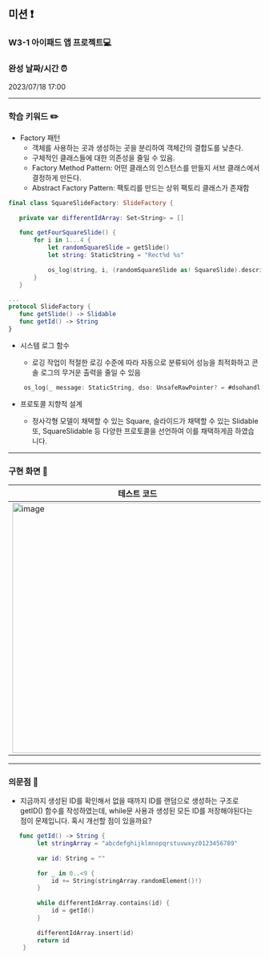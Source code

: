 ## 미션 ❗️
### **W3-1 아이패드 앱 프로젝트💻**
### 완성 날짜/시간 ⏰
2023/07/18 17:00   
* * *    
### 학습 키워드 ✏️   
- Factory 패턴
   - 객체를 사용하는 곳과 생성하는 곳을 분리하여 객체간의 결합도를 낮춘다.
   - 구체적인 클래스들에 대한 의존성을 줄일 수 있음.
   - Factory Method Pattern: 어떤 클래스의 인스턴스를 만들지 서브 클래스에서 결정하게 만든다.
   - Abstract Factory Pattern: 팩토리를 만드는 상위 팩토리 클래스가 존재함
 ```swift
final class SquareSlideFactory: SlideFactory {
    
    private var differentIdArray: Set<String> = []
    
    func getFourSquareSlide() {
        for i in 1...4 {
            let randomSquareSlide = getSlide()
            let string: StaticString = "Rect%d %s"
            
            os_log(string, i, (randomSquareSlide as! SquareSlide).description)
        }
    }

...
protocol SlideFactory {
    func getSlide() -> Slidable
    func getId() -> String
}

```
- 시스템 로그 함수
   - 로깅 작업이 적절한 로깅 수준에 따라 자동으로 분류되어 성능을 최적화하고 콘솔 로그의 무거운 출력을 줄일 수 있음
  ```swift
   os_log(_ message: StaticString, dso: UnsafeRawPointer? = #dsohandle, log: OSLog = .default, type: OSLogType = .default, _ args: CVarArg...)
   ```   

- 프로토콜 지향적 설계
   - 정사각형 모델이 채택할 수 있는 Square, 슬라이드가 채택할 수 있는 Slidable 또, SquareSlidable 등 다양한 프로토콜을 선언하여 이를 채택하게끔 하였습니다. 
* * *   

### 구현 화면 📱  
|테스트 코드|
|---|
|<img width="500" alt="image" src="https://github.com/softeerbootcamp-2nd/ios-keynote/assets/110437548/bb940942-1608-413f-8454-90120d524a00">|

* * *   


### 의문점 💭
- 지금까지 생성된 ID를 확인해서 없을 때까지 ID를 랜덤으로 생성하는 구조로 getID() 함수를 작성하였는데,  while문 사용과 생성된 모든 ID를 저장해야된다는 점이 문제입니다. 혹시 개선할 점이 있을까요?

```swift
   func getId() -> String {
        let stringArray = "abcdefghijklmnopqrstuvwxyz0123456789"
        
        var id: String = ""
        
        for _ in 0..<9 {
            id += String(stringArray.randomElement()!)
        }
        
        while differentIdArray.contains(id) {
            id = getId()
        }
        
        differentIdArray.insert(id)
        return id
    }
```
